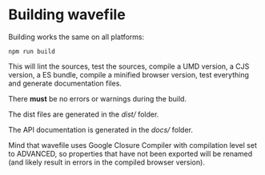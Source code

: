 # Building wavefile

Building works the same on all platforms:
```
npm run build
```
This will lint the sources, test the sources, compile a UMD version, a CJS version, a ES bundle, compile a minified browser version, test everything and generate documentation files.

There **must** be no errors or warnings during the build.

The dist files are generated in the *dist/* folder.

The API documentation is generated in the *docs/* folder.

Mind that wavefile uses Google Closure Compiler with compilation level set to ADVANCED, so properties that have not been exported will be renamed (and likely result in errors in the compiled browser version).
